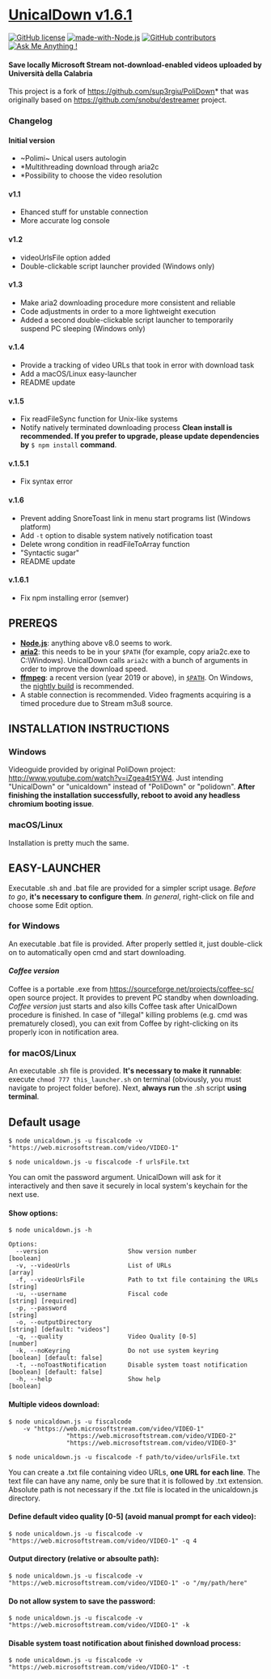 # [UnicalDown v1.6.1](https://github.com/peppelongo96/UnicalDown/archive/v1.6.1.zip) 
[![GitHub license](https://img.shields.io/github/license/peppelongo96/UnicalDown.svg)](https://github.com/peppelongo96/UnicalDown/blob/master/LICENSE) [![made-with-Node.js](https://img.shields.io/badge/Made%20with-Node.js-1f425f.svg)](https://nodejs.org/it/) [![GitHub contributors](https://img.shields.io/github/contributors/peppelongo96/UnicalDown.svg)](https://GitHub.com/peppelongo96/UnicalDown/graphs/contributors/) [![Ask Me Anything !](https://img.shields.io/badge/Ask%20me-anything-1abc9c.svg)](https://peppelongo96.github.io)

#### Save locally Microsoft Stream not-download-enabled videos uploaded by Università della Calabria

This project is a fork of https://github.com/sup3rgiu/PoliDown* that was originally based on https://github.com/snobu/destreamer project.

### Changelog
#### Initial version
 - ~Polimi~ Unical users autologin
 - *Multithreading download through aria2c
 - *Possibility to choose the video resolution
#### v1.1
 - Ehanced stuff for unstable connection
 - More accurate log console
#### v1.2
 - videoUrlsFile option added
 - Double-clickable script launcher provided (Windows only)
#### v1.3
 - Make aria2 downloading procedure more consistent and reliable
 - Code adjustments in order to a more lightweight execution
 - Added a second double-clickable script launcher to temporarily suspend PC sleeping (Windows only)
#### v.1.4
 - Provide a tracking of video URLs that took in error with download task
 - Add a macOS/Linux easy-launcher
 - README update
#### v.1.5
 - Fix readFileSync function for Unix-like systems
 - Notify natively terminated downloading process 
 **Clean install is recommended. If you prefer to upgrade, please update dependencies by** `$ npm install` **command**.
#### v.1.5.1
 - Fix syntax error
#### v.1.6
 - Prevent adding SnoreToast link in menu start programs list (Windows platform)
 - Add `-t` option to disable system natively notification toast
 - Delete wrong condition in readFileToArray function
 - "Syntactic sugar"
 - README update
 #### v.1.6.1
 - Fix npm installing error (semver)
 
## PREREQS

* [**Node.js**](https://nodejs.org/it/download/): anything above v8.0 seems to work.
* [**aria2**](https://github.com/aria2/aria2/releases): this needs to be in your `$PATH` (for example, copy aria2c.exe to C:\Windows). UnicalDown calls `aria2c` with a bunch of arguments in order to improve the download speed.
* [**ffmpeg**](https://www.ffmpeg.org/download.html): a recent version (year 2019 or above), in [`$PATH`](https://www.thewindowsclub.com/how-to-install-ffmpeg-on-windows-10). On Windows, the [nightly build](https://ffmpeg.zeranoe.com/builds/win64/static/ffmpeg-20200309-608b8a8-win64-static.zip) is recommended.
* A stable connection is recommended. Video fragments acquiring is a timed procedure due to Stream m3u8 source.

## INSTALLATION INSTRUCTIONS
### Windows
Videoguide provided by original PoliDown project: http://www.youtube.com/watch?v=iZgea4t5YW4. Just intending "UnicalDown" or "unicaldown" instead of "PoliDown" or "polidown". **After finishing the installation successfully, reboot to avoid any headless chromium booting issue**.
### macOS/Linux
Installation is pretty much the same.

## EASY-LAUNCHER
Executable .sh and .bat file are provided for a simpler script usage. *Before to go*, **it's necessary to configure them**. *In general*, right-click on file and choose some Edit option.
### for Windows 
An executable .bat file is provided. After properly settled it, just double-click on to automatically open cmd and start downloading.
#### *Coffee version*
Coffee is a portable .exe from https://sourceforge.net/projects/coffee-sc/ open source project. It provides to prevent PC standby when downloading. *Coffee version* just starts and also kills Coffee task after UnicalDown procedure is finished. In case of "illegal" killing problems (e.g. cmd was prematurely closed), you can exit from Coffee by right-clicking on its properly icon in notification area.
### for macOS/Linux
An executable .sh file is provided. **It's necessary to make it runnable**: execute `chmod 777 this_launcher.sh` on terminal (obviously, you must navigate to project folder before). Next, **always run** the .sh script **using terminal**.

## Default usage
```
$ node unicaldown.js -u fiscalcode -v "https://web.microsoftstream.com/video/VIDEO-1"

$ node unicaldown.js -u fiscalcode -f urlsFile.txt
```
You can omit the password argument. UnicalDown will ask for it interactively and then save it securely in local system's keychain for the next use.

#### Show options:
```
$ node unicaldown.js -h

Options:
  --version                      Show version number                                   [boolean]
  -v, --videoUrls                List of URLs                                            [array]
  -f, --videoUrlsFile            Path to txt file containing the URLs                   [string]
  -u, --username                 Fiscal code                                 [string] [required]
  -p, --password                                                                        [string]
  -o, --outputDirectory                                             [string] [default: "videos"]
  -q, --quality                  Video Quality [0-5]                                    [number]
  -k, --noKeyring                Do not use system keyring            [boolean] [default: false]
  -t, --noToastNotification      Disable system toast notification    [boolean] [default: false]
  -h, --help                     Show help                                             [boolean]
```

#### Multiple videos download:
```
$ node unicaldown.js -u fiscalcode
    -v "https://web.microsoftstream.com/video/VIDEO-1"
                "https://web.microsoftstream.com/video/VIDEO-2"
                "https://web.microsoftstream.com/video/VIDEO-3"

$ node unicaldown.js -u fiscalcode -f path/to/video/urlsFile.txt
```
You can create a .txt file containing video URLs, **one URL for each line**. The text file can have any name, only be sure that it is followed by .txt extension. Absolute path is not necessary if the .txt file is located in the unicaldown.js directory.

#### Define default video quality [0-5] (avoid manual prompt for each video):
```
$ node unicaldown.js -u fiscalcode -v "https://web.microsoftstream.com/video/VIDEO-1" -q 4
```

#### Output directory (relative or absoulte path):
```
$ node unicaldown.js -u fiscalcode -v "https://web.microsoftstream.com/video/VIDEO-1" -o "/my/path/here"
```

#### Do not allow system to save the password:
```
$ node unicaldown.js -u fiscalcode -v "https://web.microsoftstream.com/video/VIDEO-1" -k
```
#### Disable system toast notification about finished download process:
```
$ node unicaldown.js -u fiscalcode -v "https://web.microsoftstream.com/video/VIDEO-1" -t
```
